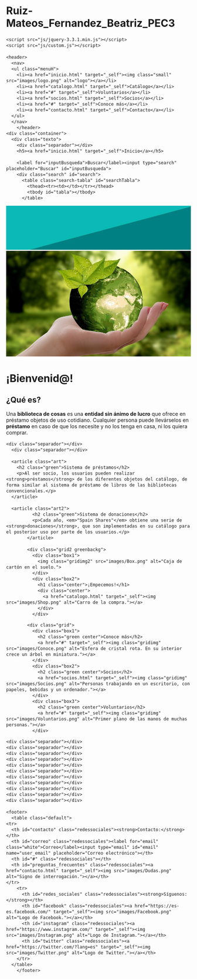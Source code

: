 # Ruiz-Mateos_Fernandez_Beatriz_PEC3

<!doctype html>
<html lang="en">
  <head>
    <meta charset="utf-8">
    <title>Spain Shares</title>
    <meta name="viewport" content="About">
    <meta name="description" content="Página de presentación.">
    <meta name="author" content="Beatriz Ruiz-Mateos Fernández">
    <link rel="stylesheet" href="css/styles.css">
  </head>
  <body>

    <script src="js/jquery-3.3.1.min.js"></script>
    <script src="js/custom.js"></script>

    <header>
      <nav>
      <ul class="menuH">
        <li><a href="inicio.html" target="_self"><img class="small" src="images/logo.png" alt="logo"></a></li>
        <li><a href="catalogo.html" target="_self">Catálogo</a></li>
        <li><a href="#" target="_self">Voluntarios</a></li>
        <li><a href="socios.html" target="_self">Socios</a></li>
        <li><a href="#" target="_self">Conoce más</a></li>
        <li><a href="contacto.html" target="_self">Contacto</a></li>
      </ul>
      </nav>
        </header>
    <div class="container">
      <div class="texto">
        <div class="separador"></div>
        <h5><a href="inicio.html" target="_self">Inicio</a></h5>

        <label for="inputBusqueda">Buscar</label><input type="search" placeholder="Buscar" id="inputBusqueda">
        <div class="search" id="search">
          <table class="search-tabla" id="searchTabla">
            <thead><tr><td></td></tr></thead>
            <tbody id="tabla"></tbody>
          </table>
</div>
<script src="js/buscador.js"></script>

<div class="separador"></div>

<img class="greenimg" src="images/Green.jpg" alt="#">
    <div class="grid3 greenbackg">
      <div class="box1">
        <div class="separador2"></div>
        <div class="separador2"></div>
        <img class="gridimg3" src="images/Inicio.png" alt="Mano sosteniendo nuestro planeta.">
      </div>
      <div class="box2">
        <h1>¡Bienvenid@!</h1>
        <h2>¿Qué es?</h2>
      <p>Una <strong>biblioteca de cosas</strong> es una <strong>entidad sin ánimo de lucro</strong> que ofrece en préstamo objetos de uso cotidiano. Cualquier persona puede llevárselos en <strong>préstamo</strong> en caso de que los necesite y no los tenga en casa, ni los quiera comprar.</p>
      </div>
    </div>

    <div class="separador"></div>
      <div class="separador"></div>

      <article class="art">
        <h2 class="green">Sistema de préstamos</h2>
        <p>Al ser socio, los usuarios pueden realizar <strong>préstamos</strong> de los diferentes objetos del catálogo, de forma similar al sistema de préstamo de libros de las bibliotecas convencionales.</p>
      </article>

      <article class="art2">
              <h2 class="green">Sistema de donaciones</h2>
              <p>Cada año, <em>"Spain Shares"</em> obtiene una serie de <strong>donaciones</strong>, que son implementadas en su catálogo para el posterior uso por parte de los usuarios.</p>
            </article>

            <div class="grid2 greenbackg">
              <div class="box1">
                <img class="gridimg2" src="images/Box.png" alt="Caja de cartón en el suelo.">
              </div>
              <div class="box2">
                <h1 class="center">¡Empecemos!</h1>
                <div class="center">
                  <a href="catalogo.html" target="_self"><img src="images/Shop.png" alt="Carro de la compra."></a>
                </div>
              </div>

  </div>

            <div class="grid">
              <div class="box1">
                <h2 class="green center">Conoce más</h2>
                <a href="#" target="_self"><img class="gridimg" src="images/Conoce.png" alt="Esfera de cristal rota. En su interior crece un árbol en miniatura."></a>
              </div>
              <div class="box2">
                <h2 class="green center">Socios</h2>
                <a href="socios.html" target="_self"><img class="gridimg" src="images/Socios.png" alt="Personas trabajando en un escritorio, con papeles, bebidas y un ordenador."></a>
              </div>
              <div class="box3">
                <h2 class="green center">Voluntarios</h2>
                <a href="#" target="_self"><img class="gridimg" src="images/Voluntarios.png" alt="Primer plano de las manos de muchas personas."></a>
              </div>

  </div>
    </div>
    </div>

    <div class="separador"></div>
    <div class="separador"></div>
    <div class="separador"></div>
    <div class="separador"></div>
    <div class="separador"></div>
    <div class="separador"></div>
    <div class="separador"></div>
    <div class="separador"></div>
    <div class="separador"></div>
    <div class="separador"></div>
    <div class="separador"></div>

    <footer>
      <table class="default">
    <tr>
      <th id="contacto" class="redessociales"><strong>Contacto:</strong></th>
      <th id="correo" class="redessociales"><label for="email" class="white">Correo</label><input type="email" id="email" name="user_email" placeholder="Correo electrónico"></th>
      <th id="#" class="redessociales"></th>
      <th id="preguntas_frecuentes" class="redessociales"><a href="contacto.html" target="_self"><img src="images/Dudas.png" alt="Signo de interrogación."></a></th>
    </tr>
        <tr>
          <th id="redes_sociales" class="redessociales"><strong>Síguenos:</strong></th>
          <th id="facebook" class="redessociales"><a href="https://es-es.facebook.com/" target="_self"><img src="images/Facebook.png" alt="Logo de Facebook."></a></th>
          <th id="instagram" class="redessociales"><a href="https://www.instagram.com/" target="_self"><img src="images/Instagram.png" alt="Logo de Instagram."></a></th>
          <th id="twitter" class="redessociales"><a href="https://twitter.com/?lang=es" target="_self"><img src="images/Twitter.png" alt="Logo de Twitter."></a></th>
        </tr>
      </table>
        </footer>
  </body>
</html>
